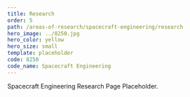 ```yaml
---
title: Research
order: 5
path: /areas-of-research/spacecraft-engineering/research
hero_image: ../8250.jpg
hero_color: yellow
hero_size: small
template: placeholder
code: 8250
code_name: Spacecraft Engineering
---
```

Spacecraft Engineering Research Page Placeholder.

